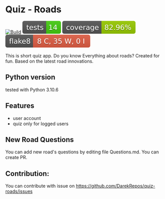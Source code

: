 #  Quiz - Roads 
[![Build](https://github.com/DarekRepos/quiz-roads/actions/workflows/build.yml/badge.svg)](https://github.com/DarekRepos/quiz-roads/actions/workflows/build.yml)
[![Tests Status](https://github.com/DarekRepos/quiz-roads/blob/badges/coverage/coverage-unit-badge.svg?dummy=8484744)](./reports/junit/report.html)
[![Coverage Status](https://github.com/DarekRepos/quiz-roads/blob/badges/coverage/coverage-badge.svg?dummy=8484744)](./reports/coverage/index.html)
[![Flake8 Status](https://github.com/DarekRepos/quiz-roads/blob/badges/flake8/flake8-badge.svg?dummy=8484744)](./reports/flake8/index.html)

This is short quiz app. Do you know Everything about roads? Created for fun. Based on the latest road innovations.

## Python version
tested with Python 3.10.6

## Features
- user account
- quiz only for logged users

## New Road Questions
You can add new road's questions by editing file Questions.md. You can create PR.

## Contribution:
You can contribute with issue on https://github.com/DarekRepos/quiz-roads/issues